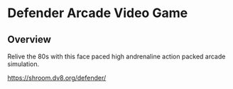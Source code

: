 # Defender Arcade Video Game

## Overview
Relive the 80s with this face paced high andrenaline action packed arcade simulation.

https://shroom.dv8.org/defender/
